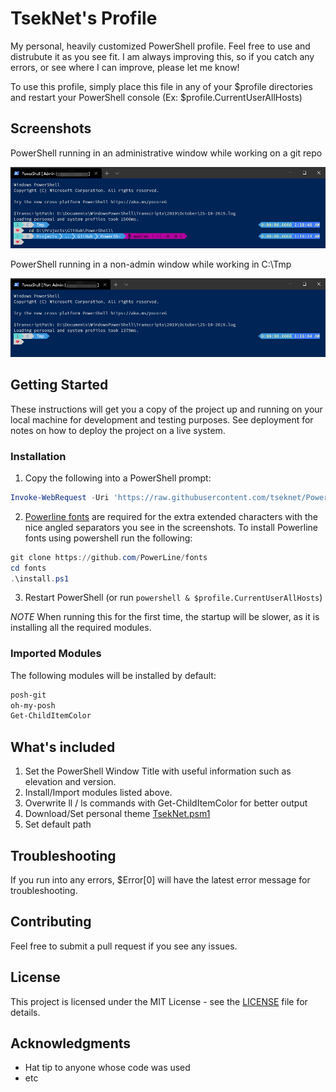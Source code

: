# TsekNet's Profile

My personal, heavily customized PowerShell profile. Feel free to use and distrubute it as
you see fit. I am always improving this, so if you catch any errors, or see where I
can improve, please let me know!

To use this profile, simply place this file in any of your $profile
directories and restart your PowerShell console
(Ex: $profile.CurrentUserAllHosts)

## Screenshots

PowerShell running in an administrative window while working on a git repo

![PowerShell Admin](Admin_Git.png)

PowerShell running in a non-admin window while working in C:\Tmp

![PowerShell Non-Admin](Non-Admin.png)

## Getting Started

These instructions will get you a copy of the project up and running on your local machine for development and testing purposes. See deployment for notes on how to deploy the project on a live system.

### Installation

1. Copy the following into a PowerShell prompt:

```powershell
Invoke-WebRequest -Uri 'https://raw.githubusercontent.com/tseknet/PowerShell/master/Profile/Profile.ps1' -OutFile $profile.CurrentUserAllHosts
```

2. [Powerline fonts](https://github.com/PowerLine/fonts) are required for the extra extended characters with the nice angled separators you see in the screenshots. To install Powerline fonts using powershell run the following:

```powershell
git clone https://github.com/PowerLine/fonts
cd fonts
.\install.ps1
```

3. Restart PowerShell (or run ```powershell & $profile.CurrentUserAllHosts```)

*NOTE* When running this for the first time, the startup will be slower, as it is installing all the required modules.

### Imported Modules

The following modules will be installed by default:

```powershell {.good}
posh-git
oh-my-posh
Get-ChildItemColor
```

## What's included

1. Set the PowerShell Window Title with useful information such as elevation and version.
1. Install/Import modules listed above.
1. Overwrite ll / ls commands with Get-ChildItemColor for better output
1. Download/Set personal theme [TsekNet.psm1](Themes/TsekNet.psm1)
1. Set default path

## Troubleshooting

If you run into any errors, $Error[0] will have the latest error message for troubleshooting.

## Contributing

Feel free to submit a pull request if you see any issues.

## License

This project is licensed under the MIT License - see the [LICENSE](../LICENSE) file for details.

## Acknowledgments

* Hat tip to anyone whose code was used
* etc
